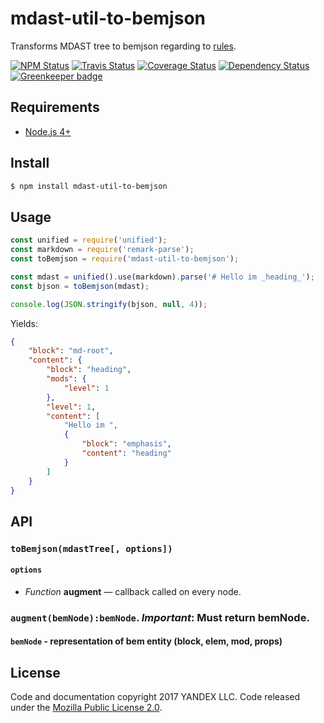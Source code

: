 
# mdast-util-to-bemjson
Transforms MDAST tree to bemjson regarding to [rules](/doc/rules.md).

[![NPM Status][npm-img]][npm]
[![Travis Status][test-img]][travis]
[![Coverage Status][coverage-img]][coveralls]
[![Dependency Status][dependency-img]][david]
[![Greenkeeper badge][greenkeeper-img]][greenkeeper]

[npm]:            https://www.npmjs.org/package/mdast-util-to-bemjson
[npm-img]:        https://img.shields.io/npm/v/mdast-util-to-bemjson.svg

[travis]:         https://travis-ci.org/birhoff/mdast-util-to-bemjson
[test-img]:       https://img.shields.io/travis/birhoff/mdast-util-to-bemjson.svg?label=tests

[coveralls]:      https://coveralls.io/r/birhoff/mdast-util-to-bemjson
[coverage-img]:   https://img.shields.io/coveralls/birhoff/mdast-util-to-bemjson.svg

[david]:          https://david-dm.org/birhoff/mdast-util-to-bemjson
[dependency-img]: http://img.shields.io/david/birhoff/mdast-util-to-bemjson.svg

[greenkeeper]:    https://greenkeeper.io/
[greenkeeper-img]:https://badges.greenkeeper.io/birhoff/mdast-util-to-bemjson.svg

## Requirements

* [Node.js 4+](https://nodejs.org/en/)

## Install

```sh
$ npm install mdast-util-to-bemjson
```

## Usage

```js
const unified = require('unified');
const markdown = require('remark-parse');
const toBemjson = require('mdast-util-to-bemjson');

const mdast = unified().use(markdown).parse('# Hello im _heading_');
const bjson = toBemjson(mdast);

console.log(JSON.stringify(bjson, null, 4));
```
Yields:
```json
{
    "block": "md-root",
    "content": {
        "block": "heading",
        "mods": {
            "level": 1
        },
        "level": 1,
        "content": [
            "Hello im ",
            {
                "block": "emphasis",
                "content": "heading"
            }
        ]
    }
}
```

## API

### `toBemjson(mdastTree[, options])`

#### `options`
* *Function* **augment** — callback called on every node.

### `augment(bemNode):bemNode`. *Important*: Must return bemNode.

#### `bemNode` - representation of bem entity (block, elem, mod, props)



License
-------

Code and documentation copyright 2017 YANDEX LLC. Code released under the [Mozilla Public License 2.0](LICENSE.txt).
